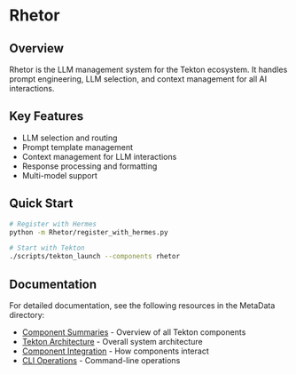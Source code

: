 # Rhetor

## Overview

Rhetor is the LLM management system for the Tekton ecosystem. It handles prompt engineering, LLM selection, and context management for all AI interactions.

## Key Features

- LLM selection and routing
- Prompt template management
- Context management for LLM interactions
- Response processing and formatting
- Multi-model support

## Quick Start

```bash
# Register with Hermes
python -m Rhetor/register_with_hermes.py

# Start with Tekton
./scripts/tekton_launch --components rhetor
```

## Documentation

For detailed documentation, see the following resources in the MetaData directory:

- [Component Summaries](../MetaData/ComponentSummaries.md) - Overview of all Tekton components
- [Tekton Architecture](../MetaData/TektonArchitecture.md) - Overall system architecture
- [Component Integration](../MetaData/ComponentIntegration.md) - How components interact
- [CLI Operations](../MetaData/CLI_Operations.md) - Command-line operations